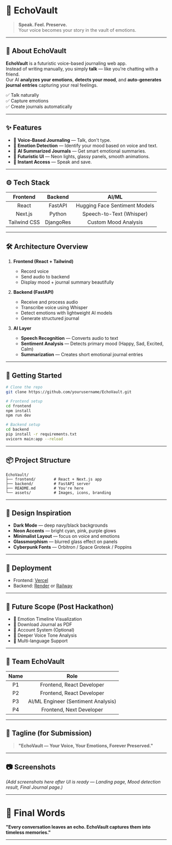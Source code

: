 # 🚀 EchoVault

> **Speak. Feel. Preserve.**  
> Your voice becomes your story in the vault of emotions.

---

## 🧠 About EchoVault

**EchoVault** is a futuristic voice-based journaling web app.  
Instead of writing manually, you simply **talk** — like you're chatting with a friend.  
Our AI **analyzes your emotions**, **detects your mood**, and **auto-generates journal entries** capturing your real feelings.

✅ Talk naturally  
✅ Capture emotions  
✅ Create journals automatically

---

## ✨ Features

- 🎤 **Voice-Based Journaling** — Talk, don't type.
- 💬 **Emotion Detection** — Identify your mood based on voice and text.
- 🧠 **AI Summarized Journals** — Get smart emotional summaries.
- 🎨 **Futuristic UI** — Neon lights, glassy panels, smooth animations.
- 🚀 **Instant Access** — Speak and save.

---

## ⚙️ Tech Stack

| Frontend | Backend | AI/ML |
|:--------:|:-------:|:-----:|
| React | FastAPI | Hugging Face Sentiment Models |
| Next.js | Python | Speech-to-Text (Whisper) |
| Tailwind CSS | DjangoRes | Custom Mood Analysis |

---

## 🛠 Architecture Overview

1. **Frontend (React + Tailwind)**  
   - Record voice  
   - Send audio to backend  
   - Display mood + journal summary beautifully

2. **Backend (FastAPI)**  
   - Receive and process audio  
   - Transcribe voice using Whisper  
   - Detect emotions with lightweight AI models  
   - Generate structured journal

3. **AI Layer**  
   - **Speech Recognition** — Converts audio to text  
   - **Sentiment Analysis** — Detects primary mood (Happy, Sad, Excited, Calm)  
   - **Summarization** — Creates short emotional journal entries

---

## 🚀 Getting Started

```bash
# Clone the repo
git clone https://github.com/yourusername/EchoVault.git

# Frontend setup
cd frontend
npm install
npm run dev

# Backend setup
cd backend
pip install -r requirements.txt
uvicorn main:app --reload
```

---

## 📦 Project Structure

```
EchoVault/
├── frontend/        # React + Next.js app
├── backend/         # FastAPI server
├── README.md        # You're here
└── assets/          # Images, icons, branding
```

---

## 🎨 Design Inspiration

- **Dark Mode** — deep navy/black backgrounds
- **Neon Accents** — bright cyan, pink, purple glows
- **Minimalist Layout** — focus on voice and emotions
- **Glassmorphism** — blurred glass effect on panels
- **Cyberpunk Fonts** — Orbitron / Space Grotesk / Poppins

---

## 🚀 Deployment

- Frontend: [Vercel](https://vercel.com/)
- Backend: [Render](https://render.com/) or [Railway](https://railway.app/)

---

## 🌟 Future Scope (Post Hackathon)

- 🎯 Emotion Timeline Visualization
- 🎯 Download Journal as PDF
- 🎯 Account System (Optional)
- 🎯 Deeper Voice Tone Analysis
- 🎯 Multi-language Support

---

## 🙌 Team EchoVault

| Name | Role |
|:----:|:----:|
| P1 | Frontend, React Developer |
| P2 | Frontend, React Developer |Backend, FastAPI, Speech-to-Text |
| P3 | AI/ML Engineer (Sentiment Analysis) |
| P4 | Frontend, Next Developer |

---

## 💬 Tagline (for Submission)

> **"EchoVault — Your Voice, Your Emotions, Forever Preserved."**

---

## 📷 Screenshots

_(Add screenshots here after UI is ready — Landing page, Mood detection result, Final Journal page.)_

---

# 🌟 Final Words

**"Every conversation leaves an echo. EchoVault captures them into timeless memories."**

---

